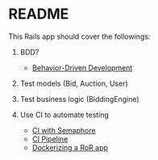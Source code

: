# README

This Rails app should cover the followings:

1. BDD?

   - [Behavior-Driven Development](https://semaphoreci.com/community/tutorials/behavior-driven-development)

2. Test models (Bid, Auction, User)

3. Test business logic (BiddingEngine)

4. Use CI to automate testing

   - [CI with Semaphore](https://semaphoreci.com/continuous-integration)
   - [CI Pipeline](https://semaphoreci.com/blog/cicd-pipeline)
   - [Dockerizing a RoR app](https://semaphoreci.com/community/tutorials/dockerizing-a-ruby-on-rails-application)
